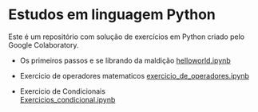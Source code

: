 # Estudos em linguagem Python
Este é um repositório com solução de exercícios em Python criado pelo Google Colaboratory.

* Os primeiros passos e se librando da maldição
[helloworld.ipynb](/helloworld.ipynb)

* Exercicio de operadores matematicos 
[exercicio_de_operadores.ipynb](/exercicio_de_operadores.ipynb)

* Exercicio de Condicionais   
[Exercicios_condicional.ipynb](/Exercicios_condicional.ipynb)
